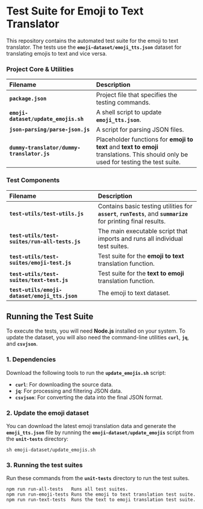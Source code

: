 # Test Suite for Emoji to Text Translator
This repository contains the automated test suite for the emoji to text translator. The tests use the **`emoji-dataset/emoji_tts.json`** dataset for translating emojis to text and vice versa.

### Project Core & Utilities

| Filename | Description |
| :--- | :--- |
| **`package.json`** | Project file that specifies the testing commands. |
| **`emoji-dataset/update_emojis.sh`** | A shell script to update **`emoji_tts.json`**. |
| **`json-parsing/parse-json.js`** | A script for parsing JSON files. |
| **`dummy-translator/dummy-translator.js`** | Placeholder functions for **emoji to text** and **text to emoji** translations. This should only be used for testing the test suite. |

### Test Components

| Filename | Description |
| :--- | :--- |
| **`test-utils/test-utils.js`** | Contains basic testing utilities for **`assert`**, **`runTests`**, and **`summarize`** for printing final results. |
| **`test-utils/test-suites/run-all-tests.js`** | The main executable script that imports and runs all individual test suites. |
| **`test-utils/test-suites/emoji-test.js`** | Test suite for the **emoji to text** translation function. |
| **`test-utils/test-suites/text-test.js`** | Test suite for the **text to emoji** translation function. |
| **`test-utils/emoji-dataset/emoji_tts.json`** | The emoji to text dataset. |

## Running the Test Suite

To execute the tests, you will need **Node.js** installed on your system. To update the dataset, you will also need the command-line utilities **`curl`**, **`jq`**, and **`csvjson`**.

### 1. Dependencies

Download the following tools to run the **`update_emojis.sh`** script:

* **`curl`**: For downloading the source data.
* **`jq`**: For processing and filtering JSON data.
* **`csvjson`**: For converting the data into the final JSON format.

### 2. Update the emoji dataset

You can download the latest emoji translation data and generate the **`emoji_tts.json`** file by running the **`emoji-dataset/update_emojis`** script from the **`unit-tests`** directory:

```
sh emoji-dataset/update_emojis.sh
```
### 3. Running the test suites

Run these commands from the **`unit-tests`** directory to run the test suites.

```
npm run run-all-tests	Runs all test suites.
npm run run-emoji-tests	Runs the emoji to text translation test suite.
npm run run-text-tests	Runs the text to emoji translation test suite.
```